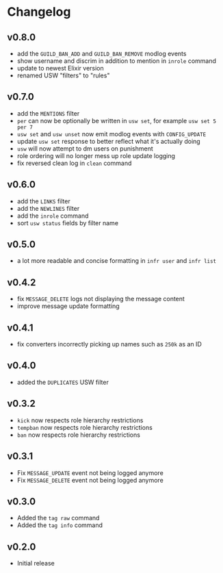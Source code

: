 # Changelog

## v0.8.0
- add the `GUILD_BAN_ADD` and `GUILD_BAN_REMOVE` modlog events
- show username and discrim in addition to mention in `inrole` command
- update to newest Elixir version
- renamed USW "filters" to "rules"

## v0.7.0
- add the `MENTIONS` filter
- `per` can now be optionally be written in `usw set`, for example `usw set 5 per 7`
- `usw set` and `usw unset` now emit modlog events with `CONFIG_UPDATE`
- update `usw set` response to better reflect what it's actually doing
- `usw` will now attempt to dm users on punishment
- role ordering will no longer mess up role update logging
- fix reversed clean log in `clean` command

## v0.6.0
- add the `LINKS` filter
- add the `NEWLINES` filter
- add the `inrole` command
- sort `usw status` fields by filter name

## v0.5.0
- a lot more readable and concise formatting in `infr user` and `infr list`

## v0.4.2
- fix `MESSAGE_DELETE` logs not displaying the message content
- improve message update formatting

## v0.4.1
- fix converters incorrectly picking up names such as `250k` as an ID

## v0.4.0
- added the `DUPLICATES` USW filter

## v0.3.2
- `kick` now respects role hierarchy restrictions
- `tempban` now respects role hierarchy restrictions
- `ban` now respects role hierarchy restrictions

## v0.3.1
- Fix `MESSAGE_UPDATE` event not being logged anymore
- Fix `MESSAGE_DELETE` event not being logged anymore

## v0.3.0
- Added the `tag raw` command
- Added the `tag info` command

## v0.2.0
- Initial release
